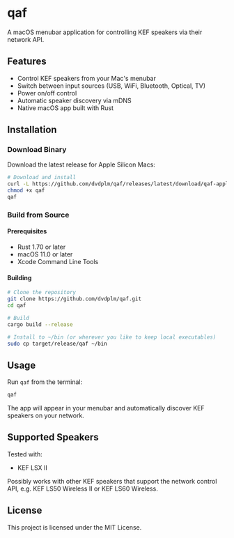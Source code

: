 # qaf

A macOS menubar application for controlling KEF speakers via their network API.

## Features

- Control KEF speakers from your Mac's menubar
- Switch between input sources (USB, WiFi, Bluetooth, Optical, TV)
- Power on/off control
- Automatic speaker discovery via mDNS
- Native macOS app built with Rust

## Installation

### Download Binary

Download the latest release for Apple Silicon Macs:

```bash
# Download and install
curl -L https://github.com/dvdplm/qaf/releases/latest/download/qaf-apple-silicon.tar.gz | tar xz
chmod +x qaf
qaf
```

### Build from Source

#### Prerequisites

- Rust 1.70 or later
- macOS 11.0 or later
- Xcode Command Line Tools

#### Building

```bash
# Clone the repository
git clone https://github.com/dvdplm/qaf.git
cd qaf

# Build
cargo build --release

# Install to ~/bin (or wherever you like to keep local executables)
sudo cp target/release/qaf ~/bin
```

## Usage

Run `qaf` from the terminal:

```bash
qaf
```

The app will appear in your menubar and automatically discover KEF speakers on your network.

## Supported Speakers

Tested with:
- KEF LSX II

Possibly works with other KEF speakers that support the network control API, e.g. KEF LS50 Wireless II or KEF LS60 Wireless.

## License

This project is licensed under the MIT License.
